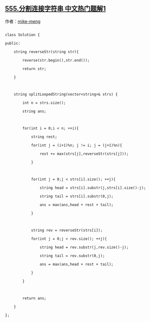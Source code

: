 ## [555.分割连接字符串 中文热门题解1](https://leetcode.cn/problems/split-concatenated-strings/solutions/100000/pin-jie-zi-fu-chuan-by-mike-meng)

作者：[mike-meng](https://leetcode.cn/u/mike-meng)

```
class Solution {
public:
    string reverseStr(string str){
        reverse(str.begin(),str.end());
        return str;
    }
    
    string splitLoopedString(vector<string>& strs) {
        int n = strs.size();
        string ans;
        
        for(int i = 0;i < n; ++i){
            string rest;
            for(int j = (i+1)%n; j != i; j = (j+1)%n){
                rest += max(strs[j],reverseStr(strs[j]));
            }
            
            for(int j = 0;j < strs[i].size(); ++j){
                string head = strs[i].substr(j,strs[i].size()-j);
                string tail = strs[i].substr(0,j);
                ans = max(ans,head + rest + tail);
            }
            
            string rev = reverseStr(strs[i]);
            for(int j = 0;j < rev.size(); ++j){
                string head = rev.substr(j,rev.size()-j);
                string tail = rev.substr(0,j);
                ans = max(ans,head + rest + tail);
            }
        }
        
        return ans;
    }
};
```